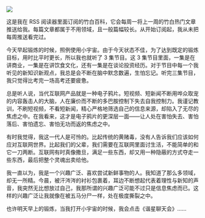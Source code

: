 ![](https://oceanum.oss-cn-chengdu.aliyuncs.com/image/18afde511b3cdbfa6b75be1ee2574c23.png)

这是我在 RSS 阅读器里面订阅的竹白百科，它会每周一将上一周的竹白热门文章推送给我。每篇文章都属于不用领域，且一般篇幅较长。从开始订阅起，我从未把每周推送看完过。

今天早起锻炼的时候，照例使用小宇宙。由于今天状态不佳，为了达到既定的锻炼目标，用时比平时更长，所以我也就听了 3 集节目。这 3 集节目里面，一集是在讲商业，一集是在讲饮食文化，还有一集是在谈论投资经历。对于节目中每一个我听见的新知识新观点，我总是会不断在脑中默念数遍，生怕忘记。听完三集节目，我只觉得比考完一场高考还要疲惫。

总是听人说，当代互联网产品就是一种电子鸦片。短视频、短新闻不断用哗众取宠的内容轰击人的大脑，人在廉价而不断的多巴胺控制下失去自我控制力。我谨记教训，不刷短视频，不看短新闻，精心严格地筛选自己的信息来源，却陷入了无尽的焦虑之中。在我看来，这才是电子鸦片的更深层一面——让人处在害怕失去、害怕落后、害怕遗忘、害怕无功而返的焦虑之中。

有时我觉得，我这一代人是可怜的。比起传统的黄赌毒，没有人告诉我们应该如何应对互联网世界。比起我们的父辈，我们需要在互联网里面讨生活，不能简单的和它一刀两断。互联网有时真像撒旦，满足一些东西，却又用一种隐蔽的方式夺走一些东西，最后把整个灵魂出卖给他。

我一直以为，我是一个兴趣广泛、喜欢尝试新鲜事物的人。我知道了那么多领域，却无一所精。今晨，被汗涔涔的衬衫包裹着，耳边不断想起代表着理性与新知的声音，我突然无比想放过自己，我那所谓的兴趣广泛可能不过只是信息焦虑而已。这样的兴趣广泛让我就像在被五马分尸一样，处在极度撕裂之中。

也许明天早上的锻炼，当我打开小宇宙的时候，我会点击《谐星聊天会》……
<!-- ##{"timestamp":1697677961}## -->